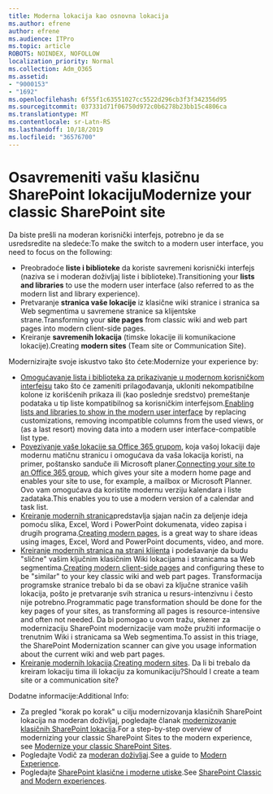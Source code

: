```yaml
---
title: Moderna lokacija kao osnovna lokacija
ms.author: efrene
author: efrene
ms.audience: ITPro
ms.topic: article
ROBOTS: NOINDEX, NOFOLLOW
localization_priority: Normal
ms.collection: Adm_O365
ms.assetid:
- "9000153"
- "1692"
ms.openlocfilehash: 6f55f1c63551027cc5522d296cb3f3f342356d95
ms.sourcegitcommit: 037331d71f06750d972c0b6278b23bb15c4806ca
ms.translationtype: MT
ms.contentlocale: sr-Latn-RS
ms.lasthandoff: 10/18/2019
ms.locfileid: "36576700"
---
```

# <a name="modernize-your-classic-sharepoint-site"></a><span data-ttu-id="85d36-102">Osavremeniti vašu klasičnu SharePoint lokaciju</span><span class="sxs-lookup"><span data-stu-id="85d36-102">Modernize your classic SharePoint site</span></span>

<span data-ttu-id="85d36-103">Da biste prešli na moderan korisnički interfejs, potrebno je da se usredsredite na sledeće:</span><span class="sxs-lookup"><span data-stu-id="85d36-103">To make the switch to a modern user interface, you need to focus on the following:</span></span>

- <span data-ttu-id="85d36-104">Preobradoće **liste i biblioteke** da koriste savremeni korisnički interfejs (naziva se i moderan doživljaj liste i biblioteke).</span><span class="sxs-lookup"><span data-stu-id="85d36-104">Transitioning your **lists and libraries** to use the modern user interface (also referred to as the modern list and library experience).</span></span>
- <span data-ttu-id="85d36-105">Pretvaranje **stranica vaše lokacije** iz klasične wiki stranice i stranica sa Web segmentima u savremene stranice sa klijentske strane.</span><span class="sxs-lookup"><span data-stu-id="85d36-105">Transforming your **site pages** from classic wiki and web part pages into modern client-side pages.</span></span>
- <span data-ttu-id="85d36-106">Kreiranje **savremenih lokacija** (timske lokacije ili komunikacione lokacije).</span><span class="sxs-lookup"><span data-stu-id="85d36-106">Creating **modern sites** (Team site or Communication Site).</span></span>

<span data-ttu-id="85d36-107">Modernizirajte svoje iskustvo tako što ćete:</span><span class="sxs-lookup"><span data-stu-id="85d36-107">Modernize your experience by:</span></span>
- <span data-ttu-id="85d36-108">[Omogućavanje lista i biblioteka za prikazivanje u modernom korisničkom interfejsu](https://docs.microsoft.com/sharepoint/dev/transform/modernize-userinterface-lists-and-libraries) tako što će zameniti prilagođavanja, ukloniti nekompatibilne kolone iz korišćenih prikaza ili (kao poslednje sredstvo) premeštanje podataka u tip liste kompatibilnog sa korisničkim interfejsom.</span><span class="sxs-lookup"><span data-stu-id="85d36-108">[Enabling lists and libraries to show in the modern user interface](https://docs.microsoft.com/sharepoint/dev/transform/modernize-userinterface-lists-and-libraries) by replacing customizations, removing incompatible columns from the used views, or (as a last resort) moving data into a modern user interface-compatible list type.</span></span>
- <span data-ttu-id="85d36-109">[Povezivanje vaše lokacije sa Office 365 grupom](https://docs.microsoft.com/sharepoint/dev/transform/modernize-connect-to-office365-group), koja vašoj lokaciji daje modernu matičnu stranicu i omogućava da vaša lokacija koristi, na primer, poštansko sanduče ili Microsoft planer.</span><span class="sxs-lookup"><span data-stu-id="85d36-109">[Connecting your site to an Office 365 group](https://docs.microsoft.com/sharepoint/dev/transform/modernize-connect-to-office365-group), which gives your site a modern home page and enables your site to use, for example, a mailbox or Microsoft Planner.</span></span> <span data-ttu-id="85d36-110">Ovo vam omogućava da koristite modernu verziju kalendara i liste zadataka.</span><span class="sxs-lookup"><span data-stu-id="85d36-110">This enables you to use a modern version of a calendar and task list.</span></span>
- <span data-ttu-id="85d36-111">[Kreiranje modernih stranica](https://support.office.com/article/create-and-use-modern-pages-on-a-sharepoint-site-b3d46deb-27a6-4b1e-87b8-df851e503dec)predstavlja sjajan način za deljenje ideja pomoću slika, Excel, Word i PowerPoint dokumenata, video zapisa i drugih programa.</span><span class="sxs-lookup"><span data-stu-id="85d36-111">[Creating modern pages](https://support.office.com/article/create-and-use-modern-pages-on-a-sharepoint-site-b3d46deb-27a6-4b1e-87b8-df851e503dec), is a great way to share ideas using images, Excel, Word and PowerPoint documents, video, and more.</span></span>
- <span data-ttu-id="85d36-112">[Kreiranje modernih stranica na strani klijenta](https://docs.microsoft.com/sharepoint/dev/transform/modernize-userinterface-site-pages) i podešavanje da budu "slične" vašim ključnim klasičnim Wiki lokacijama i stranicama sa Web segmentima.</span><span class="sxs-lookup"><span data-stu-id="85d36-112">[Creating modern client-side pages](https://docs.microsoft.com/sharepoint/dev/transform/modernize-userinterface-site-pages) and configuring these to be "similar" to your key classic wiki and web part pages.</span></span> <span data-ttu-id="85d36-113">Transformacija programske stranice trebalo bi da se obavi za ključne stranice vaših lokacija, pošto je pretvaranje svih stranica u resurs-intenzivnu i često nije potrebno.</span><span class="sxs-lookup"><span data-stu-id="85d36-113">Programmatic page transformation should be done for the key pages of your sites, as transforming all pages is resource-intensive and often not needed.</span></span> <span data-ttu-id="85d36-114">Da bi pomogao u ovom tražu, skener za modernizaciju SharePoint modernizacije vam može pružiti informacije o trenutnim Wiki i stranicama sa Web segmentima.</span><span class="sxs-lookup"><span data-stu-id="85d36-114">To assist in this triage, the SharePoint Modernization scanner can give you usage information about the current wiki and web part pages.</span></span>
- <span data-ttu-id="85d36-115">[Kreiranje modernih lokacija](https://support.office.com/article/create-a-team-site-in-sharepoint-ef10c1e7-15f3-42a3-98aa-b5972711777d).</span><span class="sxs-lookup"><span data-stu-id="85d36-115">[Creating modern sites](https://support.office.com/article/create-a-team-site-in-sharepoint-ef10c1e7-15f3-42a3-98aa-b5972711777d).</span></span> <span data-ttu-id="85d36-116">Da li bi trebalo da kreiram lokaciju tima ili lokaciju za komunikaciju?</span><span class="sxs-lookup"><span data-stu-id="85d36-116">Should I create a team site or a communication site?</span></span>

<span data-ttu-id="85d36-117">Dodatne informacije:</span><span class="sxs-lookup"><span data-stu-id="85d36-117">Additional Info:</span></span> 
- <span data-ttu-id="85d36-118">Za pregled "korak po korak" u cilju modernizovanja klasičnih SharePoint lokacija na moderan doživljaj, pogledajte članak [modernizovanje klasičnih SharePoint lokacija](https://docs.microsoft.com/sharepoint/dev/transform/modernize-classic-sites).</span><span class="sxs-lookup"><span data-stu-id="85d36-118">For a step-by-step overview of modernizing your classic SharePoint Sites to the modern experience, see [Modernize your classic SharePoint Sites](https://docs.microsoft.com/sharepoint/dev/transform/modernize-classic-sites).</span></span>
- <span data-ttu-id="85d36-119">Pogledajte Vodič za [moderan doživljaj](https://docs.microsoft.com/sharepoint/guide-to-sharepoint-modern-experience).</span><span class="sxs-lookup"><span data-stu-id="85d36-119">See a guide to [Modern Experience](https://docs.microsoft.com/sharepoint/guide-to-sharepoint-modern-experience).</span></span>
- <span data-ttu-id="85d36-120">Pogledajte [SharePoint klasične i moderne utiske](https://support.office.com/article/sharepoint-classic-and-modern-experiences-5725c103-505d-4a6e-9350-300d3ec7d73f).</span><span class="sxs-lookup"><span data-stu-id="85d36-120">See [SharePoint Classic and Modern experiences](https://support.office.com/article/sharepoint-classic-and-modern-experiences-5725c103-505d-4a6e-9350-300d3ec7d73f).</span></span> 




